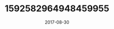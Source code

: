 ---
title: "1592582964948459955"
image: "2017-08-30 15.25.05 1592582964948459955_46248401"
date: "2017-08-30"
type: "photo"
---